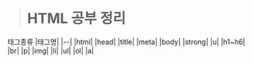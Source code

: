 > # HTML 공부 정리
태그종류
|태그명|
|--|
|html|
|head|
|title|
|meta|
|body|
|strong|
|u|
|h1~h6|
|br|
|p|
|img|
|li|
|ul|
|ol|
|a|
